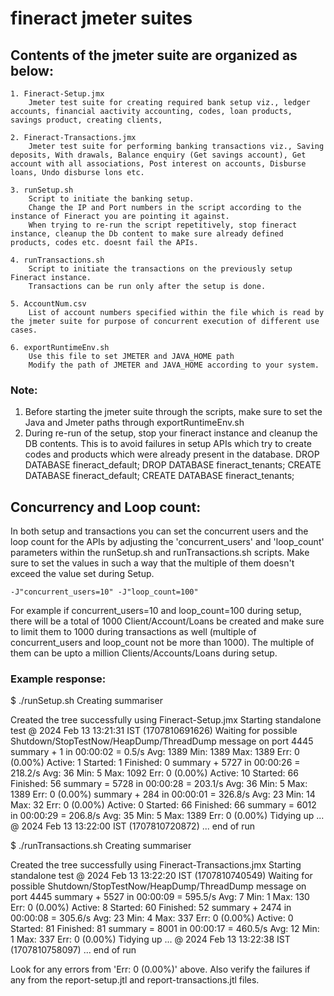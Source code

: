 # fineract jmeter suites

## Contents of the jmeter suite are organized as below:

	1. Fineract-Setup.jmx
		Jmeter test suite for creating required bank setup viz., ledger accounts, financial aactivity accounting, codes, loan products, savings product, creating clients,  

	2. Fineract-Transactions.jmx
		Jmeter test suite for performing banking transactions viz., Saving deposits, With drawals, Balance enquiry (Get savings account), Get account with all associations, Post interest on accounts, Disburse loans, Undo disburse lons etc.

	3. runSetup.sh
		Script to initiate the banking setup.
		Change the IP and Port numbers in the script according to the instance of Fineract you are pointing it against. 
		When trying to re-run the script repetitively, stop fineract instance, cleanup the Db content to make sure already defined products, codes etc. doesnt fail the APIs.

	4. runTransactions.sh
		Script to initiate the transactions on the previously setup Fineract instance.
		Transactions can be run only after the setup is done.

	5. AccountNum.csv
		List of account numbers specified within the file which is read by the jmeter suite for purpose of concurrent execution of different use cases.

	6. exportRuntimeEnv.sh 
		Use this file to set JMETER and JAVA_HOME path
		Modify the path of JMETER and JAVA_HOME according to your system. 				


### Note:

1. Before starting the jmeter suite through the scripts, make sure to set the Java and Jmeter paths through exportRuntimeEnv.sh
2. During re-run of the setup, stop your fineract instance and cleanup the DB contents. This is to avoid failures in setup APIs which try to create codes and products which were already present in the database.
	DROP DATABASE fineract_default; DROP DATABASE fineract_tenants;
	CREATE DATABASE fineract_default; CREATE DATABASE fineract_tenants;

## Concurrency and Loop count:

In both setup and transactions you can set the concurrent users and the loop count for the APIs by adjusting the 'concurrent_users' and 'loop_count' parameters within the runSetup.sh and runTransactions.sh scripts.
Make sure to set the values in such a way that the multiple of them doesn't exceed the value set during Setup.

	-J"concurrent_users=10" -J"loop_count=100"

For example if concurrent_users=10 and loop_count=100 during setup, there will be a total of 1000 Client/Account/Loans be created and make sure to limit them to 1000 during transactions as well (multiple of concurrent_users and loop_count not be more than 1000).
The multiple of them can be upto a million Clients/Accounts/Loans during setup.

### Example response:


$ ./runSetup.sh
Creating summariser <summary>
Created the tree successfully using Fineract-Setup.jmx
Starting standalone test @ 2024 Feb 13 13:21:31 IST (1707810691626)
Waiting for possible Shutdown/StopTestNow/HeapDump/ThreadDump message on port 4445
summary +      1 in 00:00:02 =    0.5/s Avg:  1389 Min:  1389 Max:  1389 Err:     0 (0.00%) Active: 1 Started: 1 Finished: 0
summary +   5727 in 00:00:26 =  218.2/s Avg:    36 Min:     5 Max:  1092 Err:     0 (0.00%) Active: 10 Started: 66 Finished: 56
summary =   5728 in 00:00:28 =  203.1/s Avg:    36 Min:     5 Max:  1389 Err:     0 (0.00%)
summary +    284 in 00:00:01 =  326.8/s Avg:    23 Min:    14 Max:    32 Err:     0 (0.00%) Active: 0 Started: 66 Finished: 66
summary =   6012 in 00:00:29 =  206.8/s Avg:    35 Min:     5 Max:  1389 Err:     0 (0.00%)
Tidying up ...    @ 2024 Feb 13 13:22:00 IST (1707810720872)
... end of run



$ ./runTransactions.sh
Creating summariser <summary>
Created the tree successfully using Fineract-Transactions.jmx
Starting standalone test @ 2024 Feb 13 13:22:20 IST (1707810740549)
Waiting for possible Shutdown/StopTestNow/HeapDump/ThreadDump message on port 4445
summary +   5527 in 00:00:09 =  595.5/s Avg:     7 Min:     1 Max:   130 Err:     0 (0.00%) Active: 8 Started: 60 Finished: 52
summary +   2474 in 00:00:08 =  305.6/s Avg:    23 Min:     4 Max:   337 Err:     0 (0.00%) Active: 0 Started: 81 Finished: 81
summary =   8001 in 00:00:17 =  460.5/s Avg:    12 Min:     1 Max:   337 Err:     0 (0.00%)
Tidying up ...    @ 2024 Feb 13 13:22:38 IST (1707810758097)
... end of run


Look for any errors from 'Err:     0 (0.00%)'  above.
Also verify the failures if any from the report-setup.jtl and report-transactions.jtl files.

